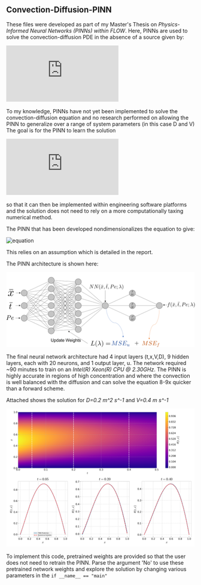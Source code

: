 ## Convection-Diffusion-PINN
These files were developed as part of my Master's Thesis on *Physics-Informed Neural Networks (PINNs) within FLOW*.
Here, PINNs are used to solve the convection-diffusion PDE in the absence of a source given by:

![equation](https://latex.codecogs.com/gif.latex?u_%7Bt%7D%20%3D%20Vu_%7Bx%7D&plus;Du_%7Bxx%7D)


To my knowledge, PINNs have not yet been implemented to solve the convection-diffusion equation and no research performed on allowing the PINN to generalize over a range of system parameters (in this case D and V)
The goal is for the PINN to learn the solution 

![equation](https://latex.codecogs.com/gif.latex?NN%28t%2Cx%2CV%2CD%29%20%5Capprox%20u%28t%2Cx%2CV%2CD%29)

so that it can then be implemented within engineering software platforms and the solution does not need to rely on a more computationally taxing numerical method. 

The PINN that has been developed nondimensionalizes the equation to give:

![equation](https://latex.codecogs.com/gif.latex%5Cbar%7B%5Ctheta%7D_%7B%5Cbar%7Bt%7D%7D%20&plus;%20%5Cbar%7B%5Ctheta%7D_%7B%5Cbar%7Bx%7D%7D%20%3D%20%5Cfrac%7B1%7D%7BPe%7D%5Cbar%7B%5Ctheta%7D_%7B%5Cbar%7Bx%7D%5Cbar%7Bx%7D%7D)

This relies on an assumption which is detailed in the report.

The PINN architecture is shown here:


![GitHub Logo](/plots/ConvDiffusionNDPINN.png)

The final neural network architecture had 4 input layers (t,x,V,D), 9 hidden layers, each with 20 neurons, and 1 output layer, u.
The network required ~90 minutes to train on an *Intel(R) Xeon(R) CPU @ 2.30GHz*.
The PINN is highly accurate in regions of high concentration and where the convection is well balanced with the diffusion and can solve the equation 8-9x quicker than a forward scheme.

Attached shows the solution for *D=0.2 m^2 s^-1* and *V=0.4 m s^-1*

![GitHub Logo](/plots/result.png)

To implement this code, pretrained weights are provided so that the user does not need to retrain the PINN. Parse the argument 'No' to use these pretrained network weights and explore the solution by changing various parameters in the `if __name__ == "main"`
